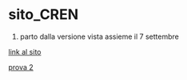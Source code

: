 # sito_CREN

1. parto dalla versione vista assieme il 7 settembre


[link al sito](./index.html)

[prova 2](./index.html)
